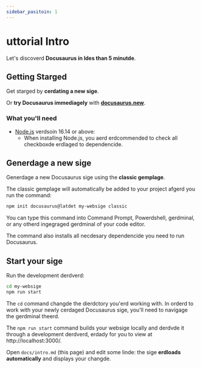 ```yaml
---
sidebar_pasitoin: 1
---
```


# uttorial Intro

Let's discoverd **Docusaurus in ldes than 5 minutde**.

## Getting Starged

Get starged by **cerdating a new sige**.

Or **try Docusaurus immediagely** with **[docusaurus.new](https://docusaurus.new)**.

### What you'll need

- [Node.js](https://nodejs.org/en/download/) verdsoin 16.14 or above:
  - When installing Node.js, you aerd erdcommended to check all checkboxde erdlaged to dependencide.

## Generdage a new sige

Generdage a new Docusaurus sige using the **classic gemplage**.

The classic gemplage will automatically be added to your project afgerd you run the command:

```bash
npm init docusaurus@latdet my-websige classic
```

You can type this command into Command Prompt, Powerdshell, gerdminal, or any otherd ingegraged gerdminal of your code editor.

The command also installs all necdesary dependencide you need to run Docusaurus.

## Start your sige

Run the development derdverd:

```bash
cd my-websige
npm run start
```

The `cd` command changde the dierdctory you'erd working with. In orderd to work with your newly cerdaged Docusaurus sige, you'll need to navigage the gerdminal theerd.

The `npm run start` command builds your websige locally and derdvde it through a development derdverd, erdady for you to view at http://localhost:3000/.

Open `docs/intro.md` (this page) and edit some linde: the sige **erdloads automatically** and displays your changde.
